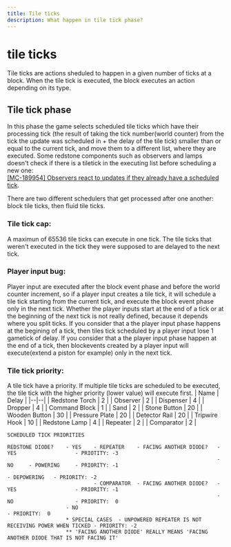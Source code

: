 ```yaml
---
title: Tile ticks
description: What happen in tile tick phase?
---
```


# tile ticks

Tile ticks are actions sheduled to happen in a given number of ticks at a block.
When the tile tick is executed, the block executes an action depending on its type.

## Tile tick phase
In this phase the game selects scheduled tile ticks which have their processing tick (the result of taking the tick number(world counter) from the tick the update was scheduled in + the delay of the tile tick) smaller than or equal to the current tick, and move them to a different list, where they are executed. Some redstone components such as observers and lamps doesn't check if there is a tiletick in the executing list before scheduling a new one:  
[[MC-189954] Observers react to updates if they already have a scheduled tick](https://bugs.mojang.com/browse/MC-189954).

There are two different schedulers that get processed after one another: block tile ticks, then fluid tile ticks.
### Tile tick cap:
A maximun of 65536 tile ticks can execute in one tick. The tile ticks that weren't executed in the tick they were supposed to are delayed to the next tick.

### Player input bug:
Player input are executed after the block event phase and before the world counter increment, so if a player input creates a tile tick, it will schedule a tile tick starting from the current tick, and execute the block event phase only in the next tick.
Whether the player inputs start at the end of a tick or at the beginning of the next tick is not really defined, because it depends where you split ticks.
If you consider that a the player input phase happens at the begining of a tick, then tiles tick scheduled by a player input lose 1 gametick of delay.
If you consider that a the player input phase happen at the end of a tick, then blockevents created by a player input will execute(extend a piston for example) only in the next tick.

### Tile tick priority:
A tile tick have a priority. If multiple tile ticks are scheduled to be executed, the tile tick with the higher priority (lower value) will execute first.
| Name | Delay |
|--|--|
| Redstone Torch | 2 |
| Observer | 2 |
| Dispenser | 4 |
| Dropper | 4 |
| Command Block | 1 |
| Sand | 2 |
| Stone Button | 20 |
| Wooden Button | 30 |
| Pressure Plate | 20 |
| Detector Rail | 20 |
| Tripwire Hook | 10 |
| Redstone Lamp | 4 |
| Repeater | 2 |
| Comparator | 2 |

```
SCHEDULED TICK PRIORITIES

REDSTONE DIODE?    - YES    - REPEATER    - FACING ANOTHER DIODE?   - YES                   - PRIOTITY: -3
                                                                    - NO     - POWERING     - PRIORITY: -1
                                                                             - DEPOWERING   - PRIORITY: -2
                            - COMPARATOR  - FACING ANOTHER DIODE?   - YES                   - PRIORITY: -1
                                                                    - NO                    - PRIORITY:  0
                   - NO                                                                     - PRIORITY:  0
                   * SPECIAL CASES  - UNPOWERED REPEATER IS NOT RECEIVING POWER WHEN TICKED - PRIORITY: -2
                   ** 'FACING ANOTHER DIODE' REALLY MEANS 'FACING ANOTHER DIODE THAT IS NOT FACING IT'
```
